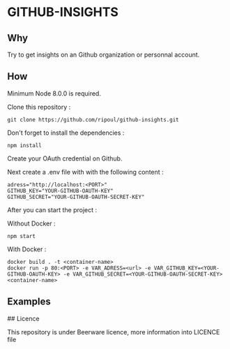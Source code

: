 # GITHUB-INSIGHTS

## Why

Try to get insights on an Github organization or personnal account.

## How

Minimum Node 8.0.0 is required.

Clone this repository :
```
git clone https://github.com/ripoul/github-insights.git
```

Don't forget to install the dependencies :

```
npm install
```

Create your OAuth credential on Github.

Next create a .env file with with the following content :

```
adress="http://localhost:<PORT>"
GITHUB_KEY="YOUR-GITHUB-OAUTH-KEY"
GITHUB_SECRET="YOUR-GITHUB-OAUTH-SECRET-KEY"
```

After you can start the project :

Without Docker :

```
npm start
```

With Docker :

```
docker build . -t <container-name> 
docker run -p 80:<PORT> -e VAR_ADRESS=<url> -e VAR_GITHUB_KEY=<YOUR-GITHUB-OAUTH-KEY> -e VAR_GITHUB_SECRET=<YOUR-GITHUB-OAUTH-SECRET-KEY> <container-name> 
```

## Examples

## Licence

This repository is under Beerware licence, more information into LICENCE file
